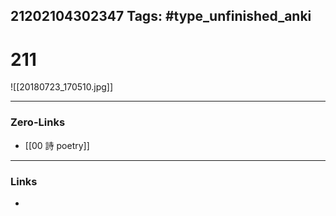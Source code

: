 21202104302347
Tags: #type_unfinished_anki 
---
# 211

![[20180723_170510.jpg]]

---
### Zero-Links
- [[00 詩 poetry]]
---
### Links
-